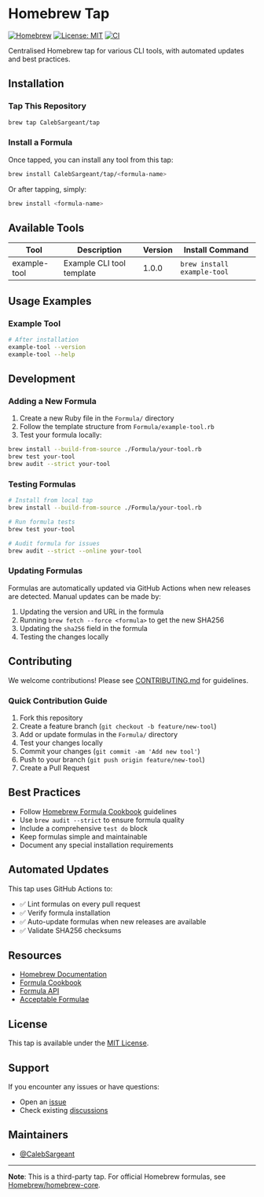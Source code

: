 # Homebrew Tap

[![Homebrew](https://img.shields.io/badge/Homebrew-tap-orange)](https://github.com/CalebSargeant/homebrew-tap)
[![License: MIT](https://img.shields.io/badge/License-MIT-yellow.svg)](https://opensource.org/licenses/MIT)
[![CI](https://github.com/CalebSargeant/homebrew-tap/workflows/CI/badge.svg)](https://github.com/CalebSargeant/homebrew-tap/actions)

Centralised Homebrew tap for various CLI tools, with automated updates and best practices.

## Installation

### Tap This Repository

```bash
brew tap CalebSargeant/tap
```

### Install a Formula

Once tapped, you can install any tool from this tap:

```bash
brew install CalebSargeant/tap/<formula-name>
```

Or after tapping, simply:

```bash
brew install <formula-name>
```

## Available Tools

| Tool | Description | Version | Install Command |
|------|-------------|---------|-----------------|
| example-tool | Example CLI tool template | 1.0.0 | `brew install example-tool` |

## Usage Examples

### Example Tool

```bash
# After installation
example-tool --version
example-tool --help
```

## Development

### Adding a New Formula

1. Create a new Ruby file in the `Formula/` directory
2. Follow the template structure from `Formula/example-tool.rb`
3. Test your formula locally:

```bash
brew install --build-from-source ./Formula/your-tool.rb
brew test your-tool
brew audit --strict your-tool
```

### Testing Formulas

```bash
# Install from local tap
brew install --build-from-source ./Formula/your-tool.rb

# Run formula tests
brew test your-tool

# Audit formula for issues
brew audit --strict --online your-tool
```

### Updating Formulas

Formulas are automatically updated via GitHub Actions when new releases are detected. Manual updates can be made by:

1. Updating the version and URL in the formula
2. Running `brew fetch --force <formula>` to get the new SHA256
3. Updating the `sha256` field in the formula
4. Testing the changes locally

## Contributing

We welcome contributions! Please see [CONTRIBUTING.md](CONTRIBUTING.md) for guidelines.

### Quick Contribution Guide

1. Fork this repository
2. Create a feature branch (`git checkout -b feature/new-tool`)
3. Add or update formulas in the `Formula/` directory
4. Test your changes locally
5. Commit your changes (`git commit -am 'Add new tool'`)
6. Push to your branch (`git push origin feature/new-tool`)
7. Create a Pull Request

## Best Practices

- Follow [Homebrew Formula Cookbook](https://docs.brew.sh/Formula-Cookbook) guidelines
- Use `brew audit --strict` to ensure formula quality
- Include a comprehensive `test do` block
- Keep formulas simple and maintainable
- Document any special installation requirements

## Automated Updates

This tap uses GitHub Actions to:

- ✅ Lint formulas on every pull request
- ✅ Verify formula installation
- ✅ Auto-update formulas when new releases are available
- ✅ Validate SHA256 checksums

## Resources

- [Homebrew Documentation](https://docs.brew.sh/)
- [Formula Cookbook](https://docs.brew.sh/Formula-Cookbook)
- [Formula API](https://rubydoc.brew.sh/Formula)
- [Acceptable Formulae](https://docs.brew.sh/Acceptable-Formulae)

## License

This tap is available under the [MIT License](LICENSE).

## Support

If you encounter any issues or have questions:

- Open an [issue](https://github.com/CalebSargeant/homebrew-tap/issues)
- Check existing [discussions](https://github.com/CalebSargeant/homebrew-tap/discussions)

## Maintainers

- [@CalebSargeant](https://github.com/CalebSargeant)

---

**Note**: This is a third-party tap. For official Homebrew formulas, see [Homebrew/homebrew-core](https://github.com/Homebrew/homebrew-core).

